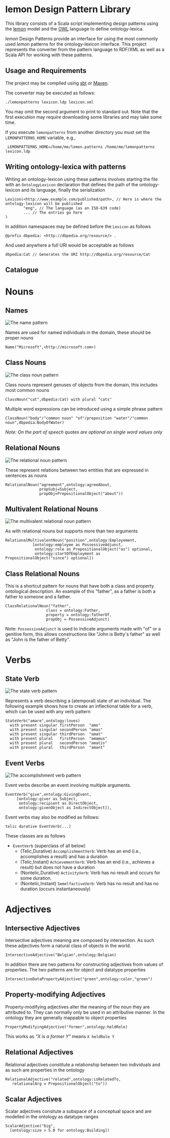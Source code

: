 lemon Design Pattern Library
============================

This library consists of a Scala script implementing design patterns using the 
[lemon](http://lemon-model.net) model and the [OWL](http://www.w3.org/TR/owl2-overview/) language
to define ontology-lexica. 

_lemon_ Design Patterns provide an interface for using the most commonly used _lemon_ 
patterns for the ontology-lexicon interface. This project represents the converter
from the pattern language to RDF/XML as well as a Scala API for working with these
patterns.

Usage and Requirements
----------------------

The project may be compiled using [sbt](http://www.scala-sbt.org/) or [Maven](http://maven.apache.org).

The converter may be executed as follows:

    ./lemonpatterns lexicon.ldp lexicon.xml
    
You may omit the second argument to print to standard out. Note that the first
execution may require downloading some libraries and may take some time.

If you execute `lemonpatterns` from another directory you must set the 
`LEMONPATTERNS_HOME` variable, e.g., 

     LEMONPATTERNS_HOME=/home/me/lemon.patterns /home/me/lemonpatterns lexicon.ldp

Writing ontology-lexica with patterns
-------------------------------------

Writing an ontology-lexicon using these patterns involves starting the file with an `OntologyLexicon`
declaration that defines the path of the ontology-lexicon and its language, finally the serialization

    Lexicon(<http://www.example.com/published/path>, // Here is where the ontology-lexicon will be published
            "eng", // The language (as an ISO-639 code)
            ... // The entries go here
    )

In addition namespaces may be defined before the `Lexicon` as follows

    @prefix dbpedia: <http://dbpedia.org/resource/> .

And used anywhere a full URI would be acceptable as follows
  
    dbpedia:Cat // Generates the URI http://dbpedia.org/resource/Cat

Catalogue
---------

# Nouns

## Names

![The name pattern](https://raw.github.com/jmccrae/lemon.patterns/master/images/Name.png)

Names are used for named individuals in the domain, these should be proper nouns

    Name("Microsoft",<http://microsoft.com>)

## Class Nouns

![The class noun pattern](https://raw.github.com/jmccrae/lemon.patterns/master/images/ClassNoun.png)

Class nouns represent genuses of objects from the domain, this includes most common nouns

    ClassNoun("cat",dbpedia:Cat) with plural "cats"
    
Multiple word expressions can be introduced using a simple phrase pattern

    ClassNoun("body"/"common noun" "of"/preposition "water"/"common noun",dbpedia:BodyOfWater)
  
_Note: On the part of speech quotes are optional on single word values only_

## Relational Nouns

![The relational noun pattern](https://raw.github.com/jmccrae/lemon.patterns/master/images/RelationalNoun.png)

These represent relations between two entities that are expressed in sentences as nouns

    RelationalNoun("agreement",ontology:agreeAbout,
                   propSubj=Subject,
                   propObj=PrepositionalObject("about"))

## Multivalent Relational Nouns

![The multivalent relational noun pattern](https://raw.github.com/jmccrae/lemon.patterns/master/images/MultivalentRelationalNoun.png)

As with relational nouns but supports more than two arguments

    RelationalMultivalentNoun("position",ontology:Employement,
                [ontology:employee as PossessiveAdjunct,
                 ontology:role as PrepositionalObject("as") optional,
                 ontology:startOfEmployment as PrepositionalObject("since") optional])

## Class Relational Nouns

This is a shortcut pattern for nouns that have both a class and property ontological 
description. An example of this "father", as a father is both a father to someone
and a father.

    ClassRelationalNoun("father",
                      class = ontology:Father,
                      property = ontology:fatherOf,
                      propObj = PossessiveAdjunct)
                        
Note: `PossessiveAdjunct` is used to indicate arguments made with "of" or a genitive
form, this allows constructions like "John is Betty's father" as well as 
"John is the father of Betty".
                         
# Verbs

## State Verb

![The state verb pattern](https://raw.github.com/jmccrae/lemon.patterns/master/images/StateVerb.png)

Represents a verb describing a (atemporal) state of an individual. The following
example shows how to create an inflectional table for a verb, which can be used 
with any verb pattern

    StateVerb("amare",ontology:loves) 
      with present singular firstPerson  "amo"
      with present singular secondPerson "amas"
      with present singular thirdPerson  "amat"
      with present plural   firstPerson  "amamus"
      with present plural   secondPerson "amatis"
      with present plural   thirdPerson  "amant"
    
## Event Verbs

![The accomplishment verb pattern](https://raw.github.com/jmccrae/lemon.patterns/master/images/AccomplishmentVerb.png) 

Event verbs describe an event involving multiple arguments.

    EventVerb("give",ontology:GivingEvent,
         [ontology:giver as Subject,
          ontology:recipient as DirectObject,
          ontology:givenObject as IndirectObject]),  
                  
Event verbs may also be modified as follows:

    telic durative EventVerb(...)

These classes are as follows
    
* `EventVerb` (superclass of all below)
  * (Telic,Durative) `AccomplishmentVerb`: Verb has an end (i.e., accomplishes a result) and has a duration
  * (Telic,Instant) `AchievementVerb`: Verb has an end (i.e., achieves a result) but does not have a duration
  * (Nontelic,Durative) `ActivityVerb`: Verb has no result and occurs for some duration.
  * (Nontelic,Instant) `SemelfactiveVerb`: Verb has no result and has no duration (occurs instantaneously)
           
# Adjectives

## Intersective Adjectives

Intersective adjectives meaning are composed by intersection. As such these adjectives form
a natural class of objects in the world. 

    IntersectiveAdjective("Belgian",ontology:Belgian)
    
In addition there are two patterns for constructing adjectives from values of properties. The two 
patterns are for object and datatype properties

    IntersectiveDataPropertyAdjective("green",ontology:color,"green")
    
## Property-modifying Adjectives

Property-modifying adjectives alter the meaning of the noun they are attributed to. They can normally
only be used in an attributive manner. In the ontology they are generally mappable to object properties

    PropertyModifyingAdjective("former",ontology:heldRole)
    
This works as _"X is a former Y"_ means `X heldRole Y`

## Relational Adjectives

Relational adjectives constitute a relationship between two individuals and as such
are properties in the ontology

    RelationalAdjective("related",ontology:isRelatedTo,
       relationalArg = PrepositionalObject("to"))
    
## Scalar Adjectives

Scalar adjectives consitute a subspace of a conceptual space and are modelled in the 
ontology as datatype ranges

    ScalarAdjective("big",
      [ontology:size > 5.0 for ontology:Building])

